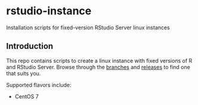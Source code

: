 # rstudio-instance
Installation scripts for fixed-version RStudio Server linux instances

## Introduction
This repo contains scripts to create a linux instance with fixed versions of R and RStudio Server.  Browse through the [branches](https://github.com/ras44/rstudio-instance/branches) and [releases](https://github.com/ras44/rstudio-instance/releases) to find one that suits you.

Supported flavors include:
- CentOS 7
